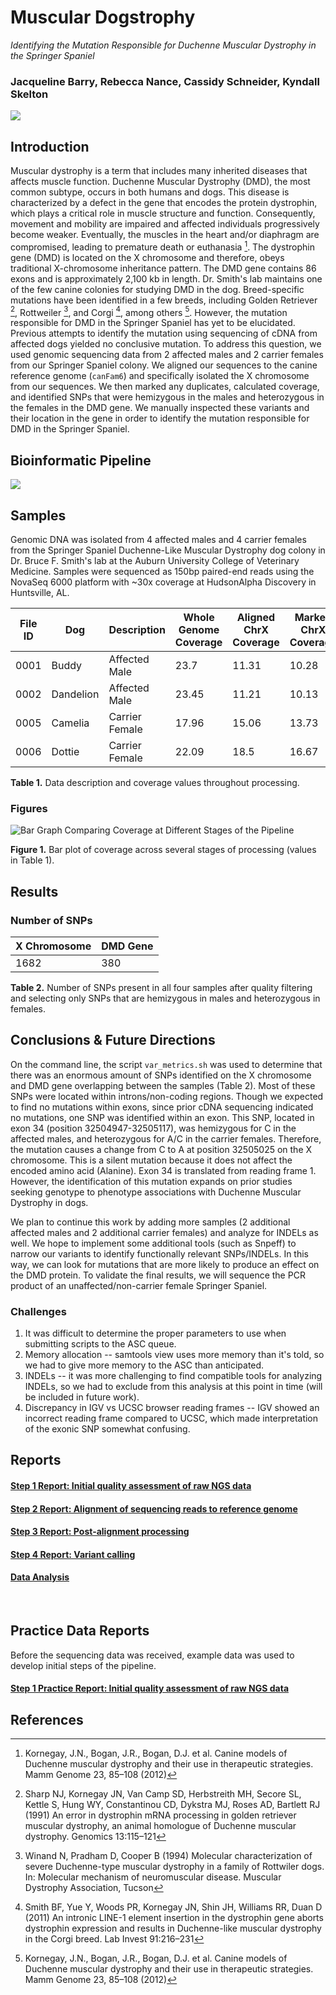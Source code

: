 # Muscular Dogstrophy
_Identifying the Mutation Responsible for Duchenne Muscular Dystrophy in the Springer Spaniel_
### Jacqueline Barry, Rebecca Nance, Cassidy Schneider, Kyndall Skelton
  <img src="analysis/0_figures/cover_photo_dog.jpg">

<br>

## Introduction
Muscular dystrophy is a term that includes many inherited diseases that affects muscle function. Duchenne Muscular Dystrophy (DMD), the most common subtype, occurs in both humans and dogs. This disease is characterized by a defect in the gene that encodes the protein dystrophin, which plays a critical role in muscle structure and function. Consequently, movement and mobility are impaired and affected individuals progressively become weaker. Eventually, the muscles in the heart and/or diaphragm are compromised, leading to premature death or euthanasia [^1]. The dystrophin gene (DMD) is located on the X chromosome and therefore, obeys traditional X-chromosome inheritance pattern. The DMD gene contains 86 exons and is approximately 2,100 kb in length. Dr. Smith's lab maintains one of the few canine colonies for studying DMD in the dog. Breed-specific mutations have been identified in a few breeds, including Golden Retriever [^2], Rottweiler [^3], and Corgi [^4], among others [^1]. However, the mutation responsible for DMD in the Springer Spaniel has yet to be elucidated. Previous attempts to identify the mutation using sequencing of cDNA from affected dogs yielded no conclusive mutation. To address this question, we used genomic sequencing data from 2 affected males and 2 carrier females from our Springer Spaniel colony. We aligned our sequences to the canine reference genome (`canFam6`) and specifically isolated the X chromosome from our sequences. We then marked any duplicates, calculated coverage, and identified SNPs that were hemizygous in the males and heterozygous in the females in the DMD gene. We manually inspected these variants and their location in the gene in order to identify the mutation responsible for DMD in the Springer Spaniel.

## Bioinformatic Pipeline

<img src="analysis/0_figures/Muscular Dogstrophy Flowchart.png">

## Samples
Genomic DNA was isolated from 4 affected males and 4 carrier females from the Springer Spaniel Duchenne-Like Muscular Dystrophy dog colony in Dr. Bruce F. Smith's lab at the Auburn University College of Veterinary Medicine. Samples were sequenced as 150bp paired-end reads using the NovaSeq 6000 platform with ~30x coverage at HudsonAlpha Discovery in Huntsville, AL.

| File ID | Dog | Description | Whole Genome Coverage | Aligned ChrX Coverage | Marked ChrX Coverage | 
| --- | --- | --- | --- | --------- | -------| 
| 0001 | Buddy | Affected Male | 23.7 | 11.31 | 10.28 |
| 0002 | Dandelion | Affected Male | 23.45 | 11.21 | 10.13 |
| 0005 | Camelia | Carrier Female | 17.96 | 15.06 | 13.73 |
| 0006 | Dottie | Carrier Female | 22.09 | 18.5 | 16.67 |

__Table 1.__ Data description and coverage values throughout processing. 

### Figures

<img src="analysis/0_figures/4_coverage.png"  alt="Bar Graph Comparing Coverage at Different Stages of the Pipeline">  

__Figure 1.__ Bar plot of coverage across several stages of processing (values in Table 1).



## Results  

### Number of SNPs

| X Chromosome | DMD Gene |
| ------------ | -------- |
| 1682        | 380      |

__Table 2.__ Number of SNPs present in all four samples after quality filtering and selecting only SNPs that are hemizygous in males and heterozygous in females.


## Conclusions & Future Directions
On the command line, the script `var_metrics.sh` was used to determine that there was an enormous amount of SNPs identified on the X chromosome and DMD gene overlapping between the samples (Table 2). Most of these SNPs were located within introns/non-coding regions. Though we expected to find no mutations within exons, since prior cDNA sequencing indicated no mutations, one SNP was identified within an exon. This SNP, located in exon 34 (position 32504947-32505117), was hemizygous for C in the affected males, and heterozygous for A/C in the carrier females. Therefore, the mutation causes a change from C to A at position 32505025 on the X chromosome. This is a silent mutation because it does not affect the encoded amino acid (Alanine). Exon 34 is translated from reading frame 1. However, the identification of this mutation expands on prior studies seeking genotype to phenotype associations with Duchenne Muscular Dystrophy in dogs.
  
  
We plan to continue this work by adding more samples (2 additional affected males and 2 additional carrier females) and analyze for INDELs as well. We hope to implement some additional tools (such as Snpeff) to narrow our variants to identify functionally relevant SNPs/INDELs. In this way, we can look for mutations that are more likely to produce an effect on the DMD protein. To validate the final results, we will sequence the PCR product of an unaffected/non-carrier female Springer Spaniel.

### Challenges

1. It was difficult to determine the proper parameters to use when submitting scripts to the ASC queue. 
2. Memory allocation -- samtools view uses more memory than it's told, so we had to give more memory to the ASC than anticipated.
3. INDELs -- it was more challenging to find compatible tools for analyzing INDELs, so we had to exclude from this analysis at this point in time (will be included in future work).
4. Discrepancy in IGV vs UCSC browser reading frames -- IGV showed an incorrect reading frame compared to UCSC, which made interpretation of the exonic SNP somewhat confusing.


## Reports

#### [Step 1 Report: Initial quality assessment of raw NGS data](1_Quality_Assessment.md)
#### [Step 2 Report: Alignment of sequencing reads to reference genome](2_Alignment.md)
#### [Step 3 Report: Post-alignment processing](3_Duplicates.md)
#### [Step 4 Report: Variant calling](4_Variant_Call.md)
#### [Data Analysis](5_Data_Analysis.md)
<br>

## Practice Data Reports

Before the sequencing data was received, example data was used to develop initial steps of the pipeline.
#### [Step 1 Practice Report: Initial quality assessment of raw NGS data](practice_reports/STEP_1.md)

## References
[^1]: Kornegay, J.N., Bogan, J.R., Bogan, D.J. et al. Canine models of Duchenne muscular dystrophy and their use in therapeutic strategies. Mamm Genome 23, 85–108 (2012)   
[^2]: Sharp NJ, Kornegay JN, Van Camp SD, Herbstreith MH, Secore SL, Kettle S, Hung WY, Constantinou CD, Dykstra MJ, Roses AD, Bartlett RJ (1991) An error in dystrophin mRNA processing in golden retriever muscular dystrophy, an animal homologue of Duchenne muscular dystrophy. Genomics 13:115–121  
[^3]: Winand N, Pradham D, Cooper B (1994) Molecular characterization of severe Duchenne-type muscular dystrophy in a family of Rottwiler dogs. In: Molecular mechanism of neuromuscular disease. Muscular Dystrophy Association, Tucson  
[^4]: Smith BF, Yue Y, Woods PR, Kornegay JN, Shin JH, Williams RR, Duan D (2011) An intronic LINE-1 element insertion in the dystrophin gene aborts dystrophin expression and results in Duchenne-like muscular dystrophy in the Corgi breed. Lab Invest 91:216–231    
